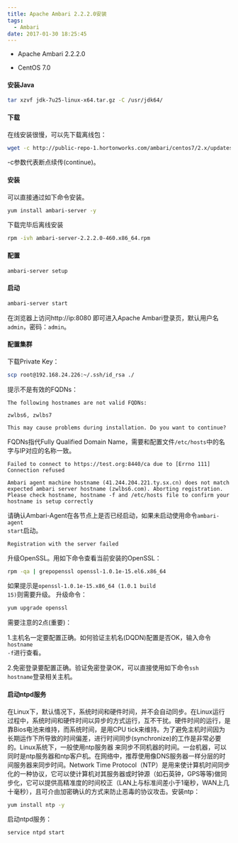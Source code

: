 ```yaml
---
title: Apache Ambari 2.2.2.0安装
tags:
  - Ambari
date: 2017-01-30 18:25:45
---
```



* Apache Ambari 2.2.2.0

* CentOS 7.0

#### 安装Java

```Bash
tar xzvf jdk-7u25-linux-x64.tar.gz -C /usr/jdk64/
```

<!-- more -->

#### 下载

在线安装很慢，可以先下载离线包：

```Bash
wget -c http://public-repo-1.hortonworks.com/ambari/centos7/2.x/updates/2.2.2.0/ambari/ambari-server-2.2.2.0-460.x86_64.rpm
```
-c参数代表断点续传(continue)。

#### 安装

可以直接通过如下命令安装。
```Bash
yum install ambari-server -y
```

下载完毕后离线安装

```Bash
rpm -ivh ambari-server-2.2.2.0-460.x86_64.rpm
```

#### 配置

```Bash
ambari-server setup
```

#### 启动

```Bash
ambari-server start
```

在浏览器上访问http://ip:8080 即可进入Apache Ambari登录页，默认用户名<code>admin</code>，密码：<code>admin</code>。

#### 配置集群

下载Private Key：

```Bash
scp root@192.168.24.226:~/.ssh/id_rsa ./
```
提示不是有效的FQDNs：

```
The following hostnames are not valid FQDNs:

zwlbs6, zwlbs7

This may cause problems during installation. Do you want to continue?
```

FQDNs指代Fully Qualified Domain Name，需要和配置文件<code>/etc/hosts</code>中的名字与IP对应的名称一致。


```
Failed to connect to https://test.org:8440/ca due to [Errno 111] Connection refused
```


```
Ambari agent machine hostname (41.244.204.221.ty.sx.cn) does not match expected ambari server hostname (zwlbs6.com). Aborting registration. Please check hostname, hostname -f and /etc/hosts file to confirm your hostname is setup correctly
```

请确认Ambari-Agent在各节点上是否已经启动，如果未启动使用命令<code>ambari-agent start</code>启动。

```
Registration with the server failed
```

升级OpenSSL。用如下命令查看当前安装的OpenSSL：

```Bash
rpm -qa | grepopenssl openssl-1.0.1e-15.el6.x86_64
```

如果提示是<code>openssl-1.0.1e-15.x86_64 (1.0.1 build 15)</code>则需要升级。
升级命令：

```Bash
yum upgrade openssl
```

需要注意的2点(重要)：

1.主机名一定要配置正确。如何验证主机名(DQDN)配置是否OK，输入命令<code>hostname -f</code>进行查看。

2.免密登录要配置正确。验证免密登录OK，可以直接使用如下命令<code>ssh hostname</code>登录相关主机。

#### 启动ntpd服务

在Linux下，默认情况下，系统时间和硬件时间，并不会自动同步。在Linux运行过程中，系统时间和硬件时间以异步的方式运行，互不干扰。硬件时间的运行，是靠Bios电池来维持，而系统时间，是用CPU tick来维持。为了避免主机时间因为长期运作下所导致的时间偏差，进行时间同步(synchronize)的工作是非常必要的。Linux系统下，一般使用ntp服务器 来同步不同机器的时间。一台机器，可以同时是ntp服务器和ntp客户机。在网络中，推荐使用像DNS服务器一样分层的时间服务器来同步时间。Network Time Protocol（NTP）是用来使计算机时间同步化的一种协议，它可以使计算机对其服务器或时钟源（如石英钟，GPS等等)做同步化，它可以提供高精准度的时间校正（LAN上与标准间差小于1毫秒，WAN上几十毫秒），且可介由加密确认的方式来防止恶毒的协议攻击。安装ntp：

```Bash
yum install ntp -y
```

启动ntpd服务：

```Bash
service ntpd start
```

